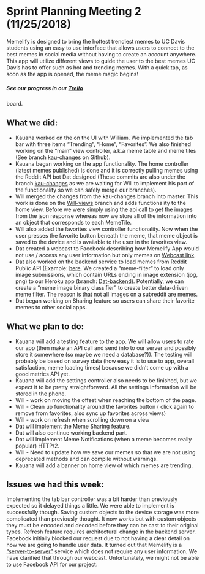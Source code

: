 # Sprint Planning Meeting 2 (11/25/2018)

Memelify is designed to bring the hottest trendiest memes to UC Davis students
using an easy to use interface that allows users to connect to the best memes in
social media without having to create an account anywhere. This app will utilize
different views to guide the user to the best memes UC Davis has to offer such
as hot and trending memes. With a quick tap, as soon as the app is opened, the
meme magic begins!

##### See our progress in our [Trello](https://trello.com/b/IvjtEJzZ/memelify)
board.

## What we did:

- Kauana worked on the on the UI with William. We implemented the tab bar with
  three items “Trending”, “Home”, “Favorites”. We also finished working on the
  “main” view controller, a.k.a meme table and meme tiles (See branch
  [kau-changes](https://github.com/ECS189E/Memelify/tree/kau-changes) on
  Github).
- Kauana began working on the app functionality. The home controller (latest
  memes published) is done and it is correctly pulling memes using the Reddit
  API bot Dat designed (These commits are also under the branch
  [kau-changes](https://github.com/ECS189E/Memelify/tree/kau-changes) as we are
  waiting for Will to implement his part of the functionality so we can safely
  merge our branches).
- Will merged the changes from the kau-changes branch into master. This work is
  done on the [Will-views](https://github.com/ECS189E/Memelify/tree/Will-views)
  branch and adds functionality to the home view. Before we were simply using
  the api call to get the images from the json response whereas now we store all
  of the information into an object that corresponds to each MemeTile.
- Will also added the favorites view controller functionality. Now when the user
  presses the favorite button beneath the meme, that meme object is saved to the
  device and is available to the user in the favorites view.
- Dat created a webcast to Facebook describing how Memelify App would not use /
  access any user information but only memes on [Webcast
  link](https://www.youtube.com/watch?v=ILzd69UccAg&feature=youtu.be).
- Dat also worked on the backend service to load memes from Reddit Public API
  (Example: [here](https://memelify.herokuapp.com/api/memes/latest). We created
  a “meme-filter” to load only image submissions, which contain URLs ending in
  image extension (jpg, png) to our Heroku app (branch:
  [Dat-backend](https://github.com/ECS189E/Memelify/tree/Dat-backend)).
  Potentially, we can create a “meme image binary classifier” to create better
  data-driven meme filter. The reason is that not all images on a subreddit are
  memes.
- Dat began working on Sharing feature so users can share their favorite memes
  to other social apps.

## What we plan to do:

- Kauana will add a testing feature to the app. We will allow users to rate our
  app (then make an API call and send info to our server and possibly store it
  somewhere (so maybe we need a database?)). The testing will probably be based
  on survey data (how easy it is to use to app, overall satisfaction, meme
  loading times) because we didn’t come up with a good metrics API yet.
- Kauana will add the settings controller also needs to be finished, but we
  expect it to be pretty straightforward. All the settings information will be
  stored in the phone.
- Will - work on moving the offset when reaching the bottom of the page.
- Will - Clean up functionality around the favorites button ( click again to
  remove from favorites, also sync up favorites across views)
- Will - work on refresh when scrolling down on a view
- Dat will implement the Meme Sharing feature.
- Dat will also continue working backend part.
- Dat  will Implement Meme Notifications (when a meme becomes really popular)
  HTTP/2.
- Will - Need to update how we save our memes so that we are not using
  deprecated methods and can compile without warnings.
- Kauana will add a banner on home view of which memes are trending.

## Issues we had this week:

Implementing the tab bar controller was a bit harder than previously expected so
it delayed things a little. We were able to implement is successfully though.
Saving custom objects to the device storage was more complicated than previously
thought. It now works but with custom objects they must be encoded and decoded
before they can be cast to their original types.  Refresh feature requires
architectural change in the backend server.  Facebook initially blocked our
request due to not having a clear detail on how we are going to handle user
data. It turned out that Memelify is a
[“server-to-server”](https://developers.facebook.com/docs/apps/review/server-to-server-apps/)
service which does not require any user information. We have clarified that
through our webcast. Unfortunately, we might not be able to use Facebook API for
our project.
